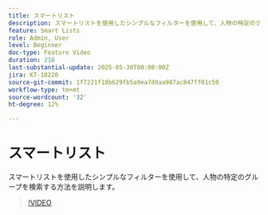 ```yaml
---
title: スマートリスト
description: スマートリストを使用したシンプルなフィルターを使用して、人物の特定のグループを検索する方法を説明します。
feature: Smart Lists
role: Admin, User
level: Beginner
doc-type: Feature Video
duration: 216
last-substantial-update: 2025-05-30T00:00:00Z
jira: KT-18220
source-git-commit: 1f7221f18b629fb5a9ea7d9aa907ac847ff01c50
workflow-type: tm+mt
source-wordcount: '32'
ht-degree: 12%

---
```



# スマートリスト

スマートリストを使用したシンプルなフィルターを使用して、人物の特定のグループを検索する方法を説明します。

>[!VIDEO](https://video.tv.adobe.com/v/3463190/?learn=on&enablevpops)
